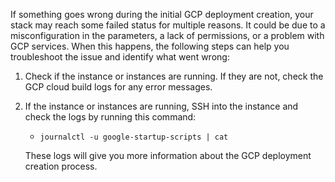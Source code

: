 
If something goes wrong during the initial GCP deployment creation, your stack may reach some failed status for multiple reasons. It could be due to a misconfiguration in the parameters, a lack of permissions, or a problem with GCP services. When this happens, the following steps can help you troubleshoot the issue and identify what went wrong:

1. Check if the instance or instances are running. If they are not, check the GCP cloud build logs for any error messages.
2. If the instance or instances are running, SSH into the instance and check the logs by running this command:

    - `journalctl -u google-startup-scripts | cat`

    These logs will give you more information about the GCP deployment creation process.
